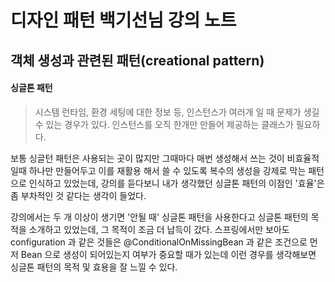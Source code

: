 # 디자인 패턴 백기선님 강의 노트

## 객체 생성과 관련된 패턴(creational pattern)

#### 싱글톤 패턴
> 시스템 런타임, 환경 세팅에 대한 정보 등, 인스턴스가 여러개 일 때 문제가 생길 수 있는 경우가 있다. 인스턴스를 오직 한개만 만들어 제공하는 클래스가 필요하다.

보통 싱글턴 패턴은 사용되는 곳이 많지만 그때마다 매번 생성해서 쓰는 것이 비효율적일때 하나만 만들어두고 이를 재활용 해서 쓸 수 있도록 복수의 생성을 강제로 막는 패턴으로
인식하고 있었는데, 강의를 듣다보니 내가 생각했던 싱글톤 패턴의 이점인 '효율'은 좀 부차적인 것 같다는 생각이 들었다.

강의에서는 두 개 이상이 생기면 '안될 때' 싱글톤 패턴을 사용한다고 싱글톤 패턴의 목적을 소개하고 있었는데, 그 목적이 조금 더 납득이 갔다.
스프링에서만 보아도 configuration 과 같은 것들은 @ConditionalOnMissingBean 과 같은 조건으로 먼저 Bean 으로 생성이 되어있는지 여부가 중요할 때가 있는데
이런 경우를 생각해보면 싱글톤 패턴의 목적 및 효용을 잘 느낄 수 있다.

